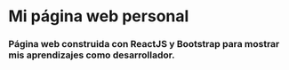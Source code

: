 # Mi página web personal

### Página web construida con ReactJS y Bootstrap  para mostrar mis aprendizajes como desarrollador.
